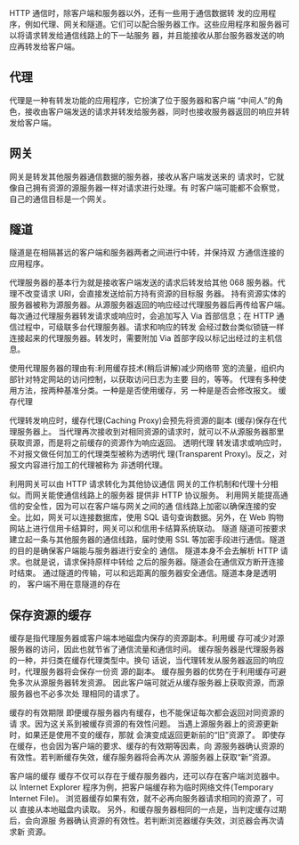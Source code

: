 HTTP 通信时，除客户端和服务器以外，还有一些用于通信数据转 发的应用程序，例如代理、网关和隧道。它们可以配合服务器工作。这些应用程序和服务器可以将请求转发给通信线路上的下一站服务 器，并且能接收从那台服务器发送的响应再转发给客户端。
## 代理
代理是一种有转发功能的应用程序，它扮演了位于服务器和客户端 “中间人”的角色，接收由客户端发送的请求并转发给服务器，同时也接收服务器返回的响应并转发给客户端。
## 网关
网关是转发其他服务器通信数据的服务器，接收从客户端发送来的 请求时，它就像自己拥有资源的源服务器一样对请求进行处理。有 时客户端可能都不会察觉，自己的通信目标是一个网关。
 
## 隧道
隧道是在相隔甚远的客户端和服务器两者之间进行中转，并保持双 方通信连接的应用程序。

代理服务器的基本行为就是接收客户端发送的请求后转发给其他 068 服务器。代理不改变请求 URI，会直接发送给前方持有资源的目标服
务器。 持有资源实体的服务器被称为源服务器。从源服务器返回的响应经过代理服务器后再传给客户端。
每次通过代理服务器转发请求或响应时，会追加写入 Via 首部信息；在 HTTP 通信过程中，可级联多台代理服务器。请求和响应的转发 会经过数台类似锁链一样连接起来的代理服务器。转发时，需要附加 Via 首部字段以标记出经过的主机信息。
 

使用代理服务器的理由有:利用缓存技术(稍后讲解)减少网络带 宽的流量，组织内部针对特定网站的访问控制，以获取访问日志为主要 目的，等等。
代理有多种使用方法，按两种基准分类。一种是是否使用缓存，另 一种是是否会修改报文。
缓存代理

 代理转发响应时，缓存代理(Caching Proxy)会预先将资源的副本 (缓存)保存在代理服务器上。
当代理再次接收到对相同资源的请求时，就可以不从源服务器那里 获取资源，而是将之前缓存的资源作为响应返回。
透明代理
转发请求或响应时，不对报文做任何加工的代理类型被称为透明代 理(Transparent Proxy)。反之，对报文内容进行加工的代理被称为 非透明代理。
 
利用网关可以由 HTTP 请求转化为其他协议通信
网关的工作机制和代理十分相似。而网关能使通信线路上的服务器 提供非 HTTP 协议服务。
利用网关能提高通信的安全性，因为可以在客户端与网关之间的通 信线路上加密以确保连接的安全。比如，网关可以连接数据库，使用 SQL 语句查询数据。另外，在 Web 购物网站上进行信用卡结算时，网关可以和信用卡结算系统联动。
隧道
隧道可按要求建立起一条与其他服务器的通信线路，届时使用 SSL 等加密手段进行通信。隧道的目的是确保客户端能与服务器进行安全的 通信。
隧道本身不会去解析 HTTP 请求。也就是说，请求保持原样中转给 之后的服务器。隧道会在通信双方断开连接时结束。
通过隧道的传输，可以和远距离的服务器安全通信。隧道本身是透明的， 客户端不用在意隧道的存在

      
## 保存资源的缓存
缓存是指代理服务器或客户端本地磁盘内保存的资源副本。利用缓 存可减少对源服务器的访问，因此也就节省了通信流量和通信时间。
缓存服务器是代理服务器的一种，并归类在缓存代理类型中。换句 话说，当代理转发从服务器返回的响应时，代理服务器将会保存一份资 源的副本。
缓存服务器的优势在于利用缓存可避免多次从源服务器转发资源。 因此客户端可就近从缓存服务器上获取资源，而源服务器也不必多次处 理相同的请求了。

缓存的有效期限
即便缓存服务器内有缓存，也不能保证每次都会返回对同资源的请 求。因为这关系到被缓存资源的有效性问题。
当遇上源服务器上的资源更新时，如果还是使用不变的缓存，那就 会演变成返回更新前的“旧”资源了。
即使存在缓存，也会因为客户端的要求、缓存的有效期等因素，向 源服务器确认资源的有效性。若判断缓存失效，缓存服务器将会再次从 源服务器上获取“新”资源。

客户端的缓存
缓存不仅可以存在于缓存服务器内，还可以存在客户端浏览器中。以 Internet Explorer 程序为例，把客户端缓存称为临时网络文件(Temporary Internet File)。
浏览器缓存如果有效，就不必再向服务器请求相同的资源了，可以 直接从本地磁盘内读取。
另外，和缓存服务器相同的一点是，当判定缓存过期后，会向源服 务器确认资源的有效性。若判断浏览器缓存失效，浏览器会再次请求新 资源。

